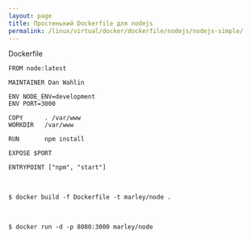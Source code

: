 ```yaml
---
layout: page
title: Простенький Dockerfile для nodejs
permalink: /linux/virtual/docker/dockerfile/nodejs/nodejs-simple/
---
```


Dockerfile

    FROM node:latest

    MAINTAINER Dan Wahlin

    ENV NODE_ENV=development
    ENV PORT=3000

    COPY      . /var/www
    WORKDIR   /var/www

    RUN       npm install

    EXPOSE $PORT

    ENTRYPOINT ["npm", "start"]


<br/>

    $ docker build -f Dockerfile -t marley/node .

<br/>

    $ docker run -d -p 8080:3000 marley/node
